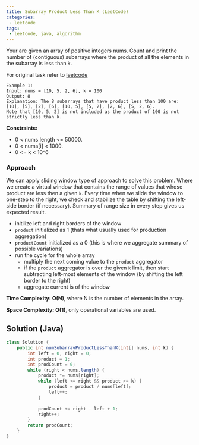 ```yaml
---
title: Subarray Product Less Than K (LeetCode)
categories:
 - leetcode
tags:
 - leetcode, java, algorithm
---
```


Your are given an array of positive integers nums. Count and print the number of (contiguous) subarrays where the product of all the elements in the subarray is less than k.

For original task refer to [leetcode](https://leetcode.com/problems/subarray-product-less-than-k/)


```
Example 1:
Input: nums = [10, 5, 2, 6], k = 100
Output: 8
Explanation: The 8 subarrays that have product less than 100 are: [10], [5], [2], [6], [10, 5], [5, 2], [2, 6], [5, 2, 6].
Note that [10, 5, 2] is not included as the product of 100 is not strictly less than k.
```

**Constraints:**
- 0 < nums.length <= 50000.
- 0 < nums[i] < 1000.
- 0 <= k < 10^6

###  Approach
We can apply sliding window type of approach to solve this problem. Where we create a virtual window that contains the range of values that whose product are less then a given `k`. Every time when we slide the window to one-step to the right, we check and stabilize the table by shifting the left-side border (if necessary). Summary of range size in every step gives us expected result.

- initilize left and right borders of the window
- `product` initialized as 1 (thats what usually used for production aggregation)
- `productCount` initialized as a 0 (this is where we aggregate summary of possible variations)
- run the cycle for the whole array 
    - multiply the next coming value to the `product` aggregator
    - if the `product` aggregator is over the given `k` limit, then start subtracting left-most elements of the window (by shifting the left border to the right)
    - aggregate current is of the window

**Time Complexity: O(N)**, where N is the number of elements in the array.

**Space Complexity: O(1)**, only operational variables are used.

## Solution (Java)

```java
class Solution {
    public int numSubarrayProductLessThanK(int[] nums, int k) {
        int left = 0, right = 0;
        int product = 1;
        int prodCount = 0;
        while (right < nums.length) {
            product *= nums[right];
            while (left <= right && product >= k) {
                product = product / nums[left];
                left++;
            }
            
            prodCount += right - left + 1;
            right++;
        }
        return prodCount;
    }
}
```